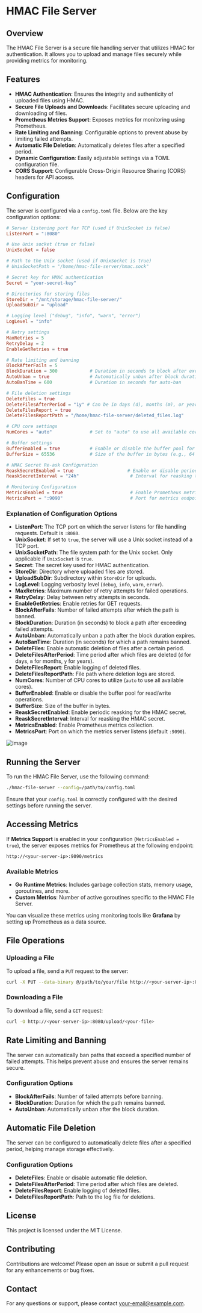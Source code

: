 
# HMAC File Server

## Overview

The HMAC File Server is a secure file handling server that utilizes HMAC for authentication. It allows you to upload and manage files securely while providing metrics for monitoring.

## Features

- **HMAC Authentication**: Ensures the integrity and authenticity of uploaded files using HMAC.
- **Secure File Uploads and Downloads**: Facilitates secure uploading and downloading of files.
- **Prometheus Metrics Support**: Exposes metrics for monitoring using Prometheus.
- **Rate Limiting and Banning**: Configurable options to prevent abuse by limiting failed attempts.
- **Automatic File Deletion**: Automatically deletes files after a specified period.
- **Dynamic Configuration**: Easily adjustable settings via a TOML configuration file.
- **CORS Support**: Configurable Cross-Origin Resource Sharing (CORS) headers for API access.

## Configuration

The server is configured via a `config.toml` file. Below are the key configuration options:

```toml
# Server listening port for TCP (used if UnixSocket is false)
ListenPort = ":8080"

# Use Unix socket (true or false)
UnixSocket = false

# Path to the Unix socket (used if UnixSocket is true)
# UnixSocketPath = "/home/hmac-file-server/hmac.sock"

# Secret key for HMAC authentication
Secret = "your-secret-key"

# Directories for storing files
StoreDir = "/mnt/storage/hmac-file-server/"
UploadSubDir = "upload"

# Logging level ("debug", "info", "warn", "error")
LogLevel = "info"

# Retry settings
MaxRetries = 5
RetryDelay = 2
EnableGetRetries = true

# Rate limiting and banning
BlockAfterFails = 5
BlockDuration = 300            # Duration in seconds to block after exceeding failed attempts
AutoUnban = true               # Automatically unban after block duration
AutoBanTime = 600              # Duration in seconds for auto-ban

# File deletion settings
DeleteFiles = true
DeleteFilesAfterPeriod = "1y" # Can be in days (d), months (m), or years (y)
DeleteFilesReport = true
DeleteFilesReportPath = "/home/hmac-file-server/deleted_files.log"

# CPU core settings
NumCores = "auto"              # Set to "auto" to use all available cores or a specific number like "2", "4", etc.

# Buffer settings
BufferEnabled = true           # Enable or disable the buffer pool for read/write operations
BufferSize = 65536             # Size of the buffer in bytes (e.g., 64 KB)

# HMAC Secret Re-ask Configuration
ReaskSecretEnabled = true                    # Enable or disable periodic secret reasking
ReaskSecretInterval = "24h"                   # Interval for reasking the secret (e.g., "24h" for 24 hours)

# Monitoring Configuration
MetricsEnabled = true                         # Enable Prometheus metrics
MetricsPort = ":9090"                         # Port for metrics endpoint
```

### Explanation of Configuration Options

- **ListenPort**: The TCP port on which the server listens for file handling requests. Default is `:8080`.
- **UnixSocket**: If set to `true`, the server will use a Unix socket instead of a TCP port.
- **UnixSocketPath**: The file system path for the Unix socket. Only applicable if `UnixSocket` is `true`.
- **Secret**: The secret key used for HMAC authentication.
- **StoreDir**: Directory where uploaded files are stored.
- **UploadSubDir**: Subdirectory within `StoreDir` for uploads.
- **LogLevel**: Logging verbosity level (`debug`, `info`, `warn`, `error`).
- **MaxRetries**: Maximum number of retry attempts for failed operations.
- **RetryDelay**: Delay between retry attempts in seconds.
- **EnableGetRetries**: Enable retries for GET requests.
- **BlockAfterFails**: Number of failed attempts after which the path is banned.
- **BlockDuration**: Duration (in seconds) to block a path after exceeding failed attempts.
- **AutoUnban**: Automatically unban a path after the block duration expires.
- **AutoBanTime**: Duration (in seconds) for which a path remains banned.
- **DeleteFiles**: Enable automatic deletion of files after a certain period.
- **DeleteFilesAfterPeriod**: Time period after which files are deleted (`d` for days, `m` for months, `y` for years).
- **DeleteFilesReport**: Enable logging of deleted files.
- **DeleteFilesReportPath**: File path where deletion logs are stored.
- **NumCores**: Number of CPU cores to utilize (`auto` to use all available cores).
- **BufferEnabled**: Enable or disable the buffer pool for read/write operations.
- **BufferSize**: Size of the buffer in bytes.
- **ReaskSecretEnabled**: Enable periodic reasking for the HMAC secret.
- **ReaskSecretInterval**: Interval for reasking the HMAC secret.
- **MetricsEnabled**: Enable Prometheus metrics collection.
- **MetricsPort**: Port on which the metrics server listens (default `:9090`).

![image](https://github.com/user-attachments/assets/e4ee1ef3-52ab-4fca-b8ad-201eff0a49cc)

## Running the Server

To run the HMAC File Server, use the following command:

```bash
./hmac-file-server --config=/path/to/config.toml
```

Ensure that your `config.toml` is correctly configured with the desired settings before running the server.

## Accessing Metrics

If **Metrics Support** is enabled in your configuration (`MetricsEnabled = true`), the server exposes metrics for Prometheus at the following endpoint:

```
http://<your-server-ip>:9090/metrics
```

### Available Metrics

- **Go Runtime Metrics**: Includes garbage collection stats, memory usage, goroutines, and more.
- **Custom Metrics**: Number of active goroutines specific to the HMAC File Server.

You can visualize these metrics using monitoring tools like **Grafana** by setting up Prometheus as a data source.

## File Operations

### Uploading a File

To upload a file, send a `PUT` request to the server:

```bash
curl -X PUT --data-binary @/path/to/your/file http://<your-server-ip>:8080/upload/<your-file>
```

### Downloading a File

To download a file, send a `GET` request:

```bash
curl -O http://<your-server-ip>:8080/upload/<your-file>
```

## Rate Limiting and Banning

The server can automatically ban paths that exceed a specified number of failed attempts. This helps prevent abuse and ensures the server remains secure.

### Configuration Options

- **BlockAfterFails**: Number of failed attempts before banning.
- **BlockDuration**: Duration for which the path remains banned.
- **AutoUnban**: Automatically unban after the block duration.

## Automatic File Deletion

The server can be configured to automatically delete files after a specified period, helping manage storage effectively.

### Configuration Options

- **DeleteFiles**: Enable or disable automatic file deletion.
- **DeleteFilesAfterPeriod**: Time period after which files are deleted.
- **DeleteFilesReport**: Enable logging of deleted files.
- **DeleteFilesReportPath**: Path to the log file for deletions.

## License

This project is licensed under the MIT License.

## Contributing

Contributions are welcome! Please open an issue or submit a pull request for any enhancements or bug fixes.

## Contact

For any questions or support, please contact [your-email@example.com](mailto:your-email@example.com).
